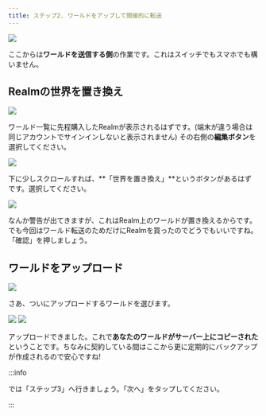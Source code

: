 ```yaml
---
title: ステップ2. ワールドをアップして間接的に転送
---
```


![](https://cdn-ak.f.st-hatena.com/images/fotolife/s/sasigume/20210208/20210208115300.png)

ここからは**ワールドを送信する側**の作業です。これはスイッチでもスマホでも構いません。

## Realmの世界を置き換え

![](https://cdn-ak.f.st-hatena.com/images/fotolife/s/sasigume/20210208/20210208101755.png)

ワールド一覧に先程購入したRealmが表示されるはずです。(端末が違う場合は同じアカウントでサインインしないと表示されません) その右側の**編集ボタン**を選択してください。

![](https://cdn-ak.f.st-hatena.com/images/fotolife/s/sasigume/20210208/20210208091315.png)

下に少しスクロールすれば、**「世界を置き換え」**というボタンがあるはずです。選択してください。

![](https://cdn-ak.f.st-hatena.com/images/fotolife/s/sasigume/20210208/20210208090318.png)

なんか警告が出てきますが、これはRealm上のワールドが置き換えるからです。でも今回はワールド転送のためだけにRealmを買ったのでどうでもいいですね。「確認」を押しましょう。

## ワールドをアップロード

![](https://cdn-ak.f.st-hatena.com/images/fotolife/s/sasigume/20210208/20210208101956.png)

さあ、ついにアップロードするワールドを選びます。

![](https://cdn-ak.f.st-hatena.com/images/fotolife/s/sasigume/20210208/20210208110437.png) ![](https://cdn-ak.f.st-hatena.com/images/fotolife/s/sasigume/20210208/20210208111535.png)

アップロードできました。これで**あなたのワールドがサーバー上にコピーされた**ということです。ちなみに契約している間はここから更に定期的にバックアップが作成されるので安心ですね!

:::info

では「ステップ3」へ行きましょう。「次へ」をタップしてください。

:::
